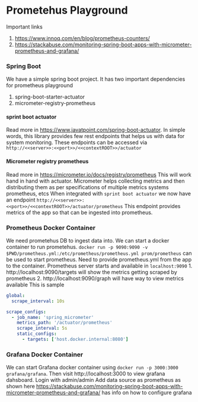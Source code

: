 # Prometehus Playground

Important links
1. https://www.innoq.com/en/blog/prometheus-counters/
2. https://stackabuse.com/monitoring-spring-boot-apps-with-micrometer-prometheus-and-grafana/

### Spring Boot
We have a simple spring boot project. It has two important dependencies for prometheus playground
1. spring-boot-starter-actuator
2. micrometer-registry-prometheus

#### sprint boot actuator
 Read more in https://www.javatpoint.com/spring-boot-actuator. In simple words, this library provides few rest endpoints
 that helps us with data for system monitoring. These endpoints can be accessed via `http://<<server>>:<<port>>/<<contextROOT>>/actuator`

#### Micrometer  registry prometheus
Read more in https://micrometer.io/docs/registry/prometheus This will work hand in hand with actuator. Micrometer helps 
collecting metrics and then distributing them as per specifications of multiple metrics systems prometheus, etcs
When integrated with `sprint boot actuator` we now have an endpoint `http://<<server>>:<<port>>/<<contextROOT>>/actuator/prometheus`
This endpoint provides metrics of the app so that can be ingested into prometheus. 

### Prometheus Docker Container
We need prometehus DB to ingest data into. We can start a docker container to run prometehus. 
`docker run -p 9090:9090 -v $PWD/prometheus.yml:/etc/prometheus/prometheus.yml prom/prometheus` can be used to start prometheus.
Need to provide prometheus.yml from the app to the container. Prometheus server starts and available in `localhost:9090` 
    1. http://localhost:9090/targets will show the metrics getting scraped by prometheus
    2. http://localhost:9090/graph will have way to view metrics available
This is sample
```yaml
global:
  scrape_interval: 10s

scrape_configs:
  - job_name: 'spring_micrometer'
    metrics_path: '/actuator/prometheus'
    scrape_interval: 5s
    static_configs:
      - targets: ['host.docker.internal:8080']
```

### Grafana Docker Container
We can start Grafana docker container using `docker run -p 3000:3000 grafana/grafana`. Then visit http://localhost:3000 to view grafana dahsboard.
Login with admin/admin
Add data source as prometheus as shown here [](images/grafana-configure-prometheus-datasource.png)
https://stackabuse.com/monitoring-spring-boot-apps-with-micrometer-prometheus-and-grafana/ has info on how to configure grafana


